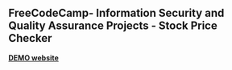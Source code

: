 **FreeCodeCamp**- Information Security and Quality Assurance Projects - Stock Price Checker
------

**[DEMO website](https://fcc-stock-price-checker-liu.glitch.me/)**
